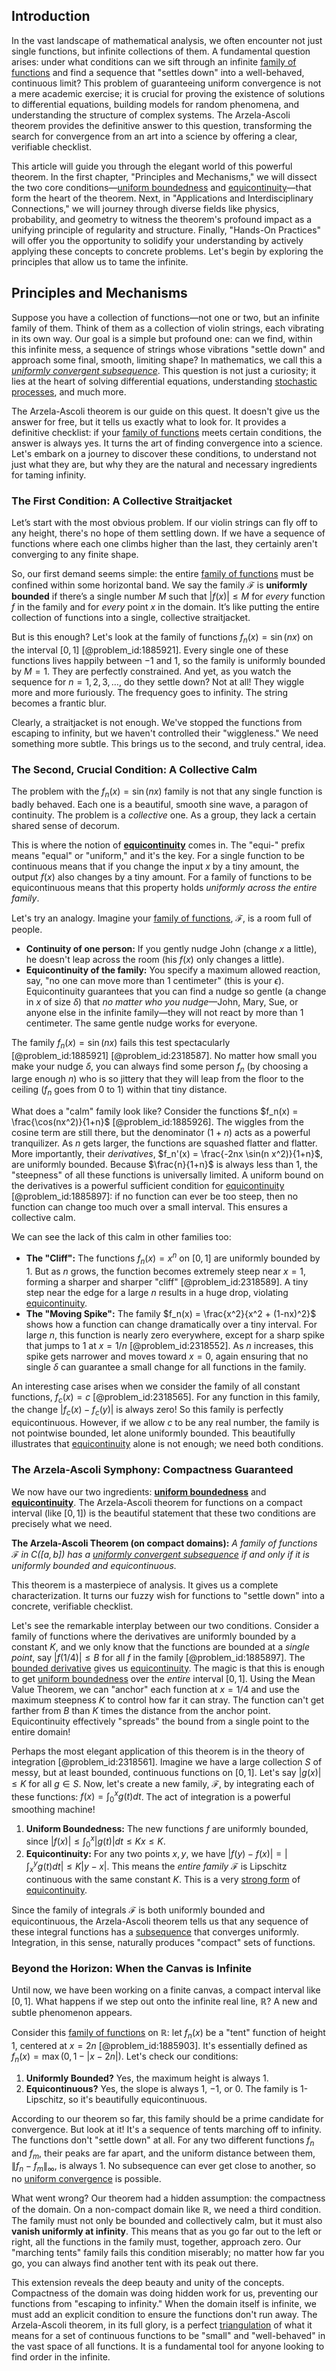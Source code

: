## Introduction
In the vast landscape of mathematical analysis, we often encounter not just single functions, but infinite collections of them. A fundamental question arises: under what conditions can we sift through an infinite [family of functions](@article_id:136955) and find a sequence that "settles down" into a well-behaved, continuous limit? This problem of guaranteeing uniform convergence is not a mere academic exercise; it is crucial for proving the existence of solutions to differential equations, building models for random phenomena, and understanding the structure of complex systems. The Arzela-Ascoli theorem provides the definitive answer to this question, transforming the search for convergence from an art into a science by offering a clear, verifiable checklist.

This article will guide you through the elegant world of this powerful theorem. In the first chapter, "Principles and Mechanisms," we will dissect the two core conditions—[uniform boundedness](@article_id:140848) and [equicontinuity](@article_id:137762)—that form the heart of the theorem. Next, in "Applications and Interdisciplinary Connections," we will journey through diverse fields like physics, probability, and geometry to witness the theorem's profound impact as a unifying principle of regularity and structure. Finally, "Hands-On Practices" will offer you the opportunity to solidify your understanding by actively applying these concepts to concrete problems. Let's begin by exploring the principles that allow us to tame the infinite.

## Principles and Mechanisms

Suppose you have a collection of functions—not one or two, but an infinite family of them. Think of them as a collection of violin strings, each vibrating in its own way. Our goal is a simple but profound one: can we find, within this infinite mess, a sequence of strings whose vibrations "settle down" and approach some final, smooth, limiting shape? In mathematics, we call this a *[uniformly convergent subsequence](@article_id:141493)*. This question is not just a curiosity; it lies at the heart of solving differential equations, understanding [stochastic processes](@article_id:141072), and much more.

The Arzela-Ascoli theorem is our guide on this quest. It doesn't give us the answer for free, but it tells us exactly what to look for. It provides a definitive checklist: if your [family of functions](@article_id:136955) meets certain conditions, the answer is always yes. It turns the art of finding convergence into a science. Let's embark on a journey to discover these conditions, to understand not just what they are, but why they are the natural and necessary ingredients for taming infinity.

### The First Condition: A Collective Straitjacket

Let’s start with the most obvious problem. If our violin strings can fly off to any height, there's no hope of them settling down. If we have a sequence of functions where each one climbs higher than the last, they certainly aren't converging to any finite shape.

So, our first demand seems simple: the entire [family of functions](@article_id:136955) must be confined within some horizontal band. We say the family $\mathcal{F}$ is **uniformly bounded** if there’s a single number $M$ such that $|f(x)| \le M$ for *every* function $f$ in the family and for *every* point $x$ in the domain. It’s like putting the entire collection of functions into a single, collective straitjacket.

But is this enough? Let's look at the family of functions $f_n(x) = \sin(nx)$ on the interval $[0, 1]$ [@problem_id:1885921]. Every single one of these functions lives happily between $-1$ and $1$, so the family is uniformly bounded by $M=1$. They are perfectly constrained. And yet, as you watch the sequence for $n=1, 2, 3, \ldots$, do they settle down? Not at all! They wiggle more and more furiously. The frequency goes to infinity. The string becomes a frantic blur.

Clearly, a straitjacket is not enough. We've stopped the functions from escaping to infinity, but we haven't controlled their "wiggleness." We need something more subtle. This brings us to the second, and truly central, idea.

### The Second, Crucial Condition: A Collective Calm

The problem with the $f_n(x) = \sin(nx)$ family is not that any single function is badly behaved. Each one is a beautiful, smooth sine wave, a paragon of continuity. The problem is a *collective* one. As a group, they lack a certain shared sense of decorum.

This is where the notion of **[equicontinuity](@article_id:137762)** comes in. The "equi-" prefix means "equal" or "uniform," and it's the key. For a single function to be continuous means that if you change the input $x$ by a tiny amount, the output $f(x)$ also changes by a tiny amount. For a family of functions to be equicontinuous means that this property holds *uniformly across the entire family*.

Let's try an analogy. Imagine your [family of functions](@article_id:136955), $\mathcal{F}$, is a room full of people.
*   **Continuity of one person:** If you gently nudge John (change $x$ a little), he doesn't leap across the room (his $f(x)$ only changes a little).
*   **Equicontinuity of the family:** You specify a maximum allowed reaction, say, "no one can move more than 1 centimeter" (this is your $\epsilon$). Equicontinuity guarantees that you can find a nudge so gentle (a change in $x$ of size $\delta$) that *no matter who you nudge*—John, Mary, Sue, or anyone else in the infinite family—they will not react by more than 1 centimeter. The same gentle nudge works for everyone.

The family $f_n(x) = \sin(nx)$ fails this test spectacularly [@problem_id:1885921] [@problem_id:2318587]. No matter how small you make your nudge $\delta$, you can always find some person $f_n$ (by choosing a large enough $n$) who is so jittery that they will leap from the floor to the ceiling ($f_n$ goes from $0$ to $1$) within that tiny distance.

What does a "calm" family look like? Consider the functions $f_n(x) = \frac{\cos(nx^2)}{1+n}$ [@problem_id:1885926]. The wiggles from the cosine term are still there, but the denominator $(1+n)$ acts as a powerful tranquilizer. As $n$ gets larger, the functions are squashed flatter and flatter. More importantly, their *derivatives*, $f_n'(x) = \frac{-2nx \sin(n x^2)}{1+n}$, are uniformly bounded. Because $\frac{n}{1+n}$ is always less than 1, the "steepness" of all these functions is universally limited. A uniform bound on the derivatives is a powerful sufficient condition for [equicontinuity](@article_id:137762) [@problem_id:1885897]: if no function can ever be too steep, then no function can change too much over a small interval. This ensures a collective calm.

We can see the lack of this calm in other families too:
*   **The "Cliff":** The functions $f_n(x) = x^n$ on $[0,1]$ are uniformly bounded by 1. But as $n$ grows, the function becomes extremely steep near $x=1$, forming a sharper and sharper "cliff" [@problem_id:2318589]. A tiny step near the edge for a large $n$ results in a huge drop, violating [equicontinuity](@article_id:137762).
*   **The "Moving Spike":** The family $f_n(x) = \frac{x^2}{x^2 + (1-nx)^2}$ shows how a function can change dramatically over a tiny interval. For large $n$, this function is nearly zero everywhere, except for a sharp spike that jumps to 1 at $x=1/n$ [@problem_id:2318552]. As $n$ increases, this spike gets narrower and moves toward $x=0$, again ensuring that no single $\delta$ can guarantee a small change for all functions in the family.

An interesting case arises when we consider the family of all constant functions, $f_c(x) = c$ [@problem_id:2318565]. For any function in this family, the change $|f_c(x)-f_c(y)|$ is always zero! So this family is perfectly equicontinuous. However, if we allow $c$ to be any real number, the family is not pointwise bounded, let alone uniformly bounded. This beautifully illustrates that [equicontinuity](@article_id:137762) alone is not enough; we need both conditions.

### The Arzela-Ascoli Symphony: Compactness Guaranteed

We now have our two ingredients: **[uniform boundedness](@article_id:140848)** and **[equicontinuity](@article_id:137762)**. The Arzela-Ascoli theorem for functions on a compact interval (like $[0,1]$) is the beautiful statement that these two conditions are precisely what we need.

**The Arzela-Ascoli Theorem (on compact domains):** *A family of functions $\mathcal{F}$ in $C([a,b])$ has a [uniformly convergent subsequence](@article_id:141493) if and only if it is uniformly bounded and equicontinuous.*

This theorem is a masterpiece of analysis. It gives us a complete characterization. It turns our fuzzy wish for functions to "settle down" into a concrete, verifiable checklist.

Let's see the remarkable interplay between our two conditions. Consider a family of functions where the derivatives are uniformly bounded by a constant $K$, and we only know that the functions are bounded at a *single point*, say $|f(1/4)| \le B$ for all $f$ in the family [@problem_id:1885897]. The [bounded derivative](@article_id:161231) gives us [equicontinuity](@article_id:137762). The magic is that this is enough to get [uniform boundedness](@article_id:140848) over the *entire* interval $[0,1]$. Using the Mean Value Theorem, we can "anchor" each function at $x=1/4$ and use the maximum steepness $K$ to control how far it can stray. The function can't get farther from $B$ than $K$ times the distance from the anchor point. Equicontinuity effectively "spreads" the bound from a single point to the entire domain!

Perhaps the most elegant application of this theorem is in the theory of integration [@problem_id:2318561]. Imagine we have a large collection $S$ of messy, but at least bounded, continuous functions on $[0,1]$. Let's say $|g(x)| \le K$ for all $g \in S$. Now, let's create a new family, $\mathcal{F}$, by integrating each of these functions: $f(x) = \int_0^x g(t) dt$. The act of integration is a powerful smoothing machine!
1.  **Uniform Boundedness:** The new functions $f$ are uniformly bounded, since $|f(x)| \le \int_0^x |g(t)| dt \le Kx \le K$.
2.  **Equicontinuity:** For any two points $x,y$, we have $|f(y) - f(x)| = |\int_x^y g(t) dt| \le K|y-x|$. This means the *entire family* $\mathcal{F}$ is Lipschitz continuous with the same constant $K$. This is a very [strong form](@article_id:164317) of [equicontinuity](@article_id:137762).

Since the family of integrals $\mathcal{F}$ is both uniformly bounded and equicontinuous, the Arzela-Ascoli theorem tells us that any sequence of these integral functions has a [subsequence](@article_id:139896) that converges uniformly. Integration, in this sense, naturally produces "compact" sets of functions.

### Beyond the Horizon: When the Canvas is Infinite

Until now, we have been working on a finite canvas, a compact interval like $[0,1]$. What happens if we step out onto the infinite real line, $\mathbb{R}$? A new and subtle phenomenon appears.

Consider this [family of functions](@article_id:136955) on $\mathbb{R}$: let $f_n(x)$ be a "tent" function of height 1, centered at $x=2n$ [@problem_id:1885903]. It's essentially defined as $f_n(x) = \max(0, 1 - |x-2n|)$. Let's check our conditions:
1.  **Uniformly Bounded?** Yes, the maximum height is always 1.
2.  **Equicontinuous?** Yes, the slope is always $1$, $-1$, or $0$. The family is 1-Lipschitz, so it's beautifully equicontinuous.

According to our theorem so far, this family should be a prime candidate for convergence. But look at it! It's a sequence of tents marching off to infinity. The functions don't "settle down" at all. For any two different functions $f_n$ and $f_m$, their peaks are far apart, and the uniform distance between them, $\|f_n - f_m\|_\infty$, is always 1. No subsequence can ever get close to another, so no [uniform convergence](@article_id:145590) is possible.

What went wrong? Our theorem had a hidden assumption: the compactness of the domain. On a non-compact domain like $\mathbb{R}$, we need a third condition. The family must not only be bounded and collectively calm, but it must also **vanish uniformly at infinity**. This means that as you go far out to the left or right, all the functions in the family must, together, approach zero. Our "marching tents" family fails this condition miserably; no matter how far you go, you can always find another tent with its peak out there.

This extension reveals the deep beauty and unity of the concepts. Compactness of the domain was doing hidden work for us, preventing our functions from "escaping to infinity." When the domain itself is infinite, we must add an explicit condition to ensure the functions don't run away. The Arzela-Ascoli theorem, in its full glory, is a perfect [triangulation](@article_id:271759) of what it means for a set of continuous functions to be "small" and "well-behaved" in the vast space of all functions. It is a fundamental tool for anyone looking to find order in the infinite.